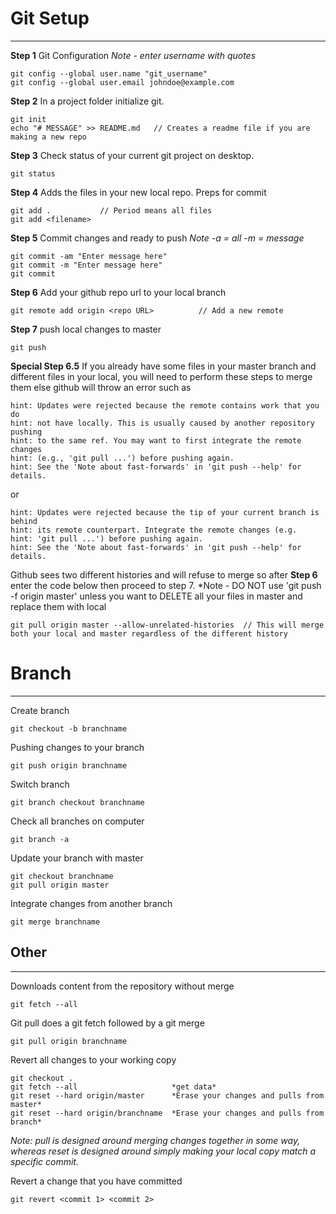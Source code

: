 # Git Setup
-------------------------------------------------------
**Step 1** Git Configuration  *Note - enter username with quotes*
```
git config --global user.name "git_username"
git config --global user.email johndoe@example.com
```

**Step 2** In a project folder initialize git.
```
git init
echo "# MESSAGE" >> README.md   // Creates a readme file if you are making a new repo
```

**Step 3** Check status of your current git project on desktop. 
```
git status                          
```

**Step 4** Adds the files in your new local repo. Preps for commit
```
git add .           // Period means all files
git add <filename>
```

**Step 5** Commit changes and ready to push *Note -a = all  -m = message*
```
git commit -am "Enter message here"
git commit -m "Enter message here"
git commit
```
**Step 6** Add your github repo url to your local branch
```
git remote add origin <repo URL>          // Add a new remote
```

**Step 7** push local changes to master
```
git push
```
**Special Step 6.5** If you already have some files in your master branch and different files in your local, you will need to perform these steps to merge them else github will throw an error such as 
```
hint: Updates were rejected because the remote contains work that you do
hint: not have locally. This is usually caused by another repository pushing
hint: to the same ref. You may want to first integrate the remote changes
hint: (e.g., 'git pull ...') before pushing again.
hint: See the 'Note about fast-forwards' in 'git push --help' for details.
```
or 
```
hint: Updates were rejected because the tip of your current branch is behind
hint: its remote counterpart. Integrate the remote changes (e.g.
hint: 'git pull ...') before pushing again.
hint: See the 'Note about fast-forwards' in 'git push --help' for details.
```

Github sees two different histories and will refuse to merge so after **Step 6** enter the code below then proceed to step 7. *Note - DO NOT use 'git push -f origin master' unless you want to DELETE all your files in master and replace them with local
```
git pull origin master --allow-unrelated-histories  // This will merge both your local and master regardless of the different history
```

# Branch
-------------------------------------------------------

Create branch
```
git checkout -b branchname
```

Pushing changes to your branch
```
git push origin branchname          
```

Switch branch
```
git branch checkout branchname      
```

Check all branches on computer
```
git branch -a                      
```

Update your branch with master
```
git checkout branchname
git pull origin master
```

Integrate changes from another branch
```
git merge branchname                
```
## Other
----------------------------------------------------

Downloads content from the repository without merge
```
git fetch --all
```

Git pull does a git fetch followed by a git merge
```
git pull origin branchname          
```

Revert all changes to your working copy
```
git checkout .
git fetch --all                     *get data*
git reset --hard origin/master      *Erase your changes and pulls from master*
git reset --hard origin/branchname  *Erase your changes and pulls from branch*
```
*Note: pull is designed around merging changes together in some way, whereas reset is designed around simply making your local copy match a specific commit.*


Revert a change that you have committed
```
git revert <commit 1> <commit 2>    
```
